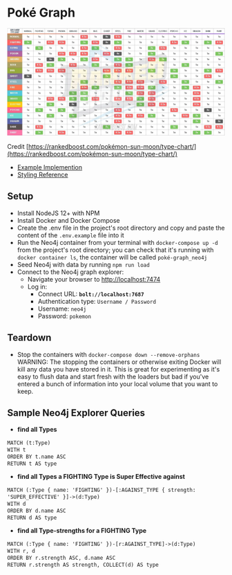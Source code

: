 # Poké Graph

![Type Chart](./assets/type-chart.bmp)

Credit [https://rankedboost.com/pokémon-sun-moon/type-chart/](https://rankedboost.com/pokémon-sun-moon/type-chart/)

- [Example Implemention](https://neo4j.com/blog/pokégraph-gotta-graph-em-all/)
- [Styling Reference](http://guides.neo4j.com/browser.html)

## Setup

- Install NodeJS 12+ with NPM
- Install Docker and Docker Compose
- Create the .env file in the project's root directory and copy and paste the content of the `.env.example` file into it
- Run the Neo4j container from your terminal with `docker-compose up -d` from the project's root directory; you can check that it's running with `docker container ls`, the container will be called `poké-graph_neo4j`
- Seed Neo4j with data by running `npm run load`
- Connect to the Neo4j graph explorer:
  - Navigate your browser to [http://localhost:7474](http://localhost:7474)
  - Log in:
    - Connect URL: **`bolt://localhost:7687`**
    - Authentication type: `Username / Password`
    - Username: `neo4j`
    - Password: `pokemon`

## Teardown

- Stop the containers with `docker-compose down --remove-orphans` WARNING: The stopping the containers or otherwise exiting Docker will kill any data you have stored in it. This is great for experimenting as it's easy to flush data and start fresh with the loaders but bad if you've entered a bunch of information into your local volume that you want to keep.

## Sample Neo4j Explorer Queries

- **find all Types**

```Cypher
MATCH (t:Type)
WITH t
ORDER BY t.name ASC
RETURN t AS type
```

- **find all Types a FIGHTING Type is Super Effective against**

```Cypher
MATCH (:Type { name: 'FIGHTING' })-[:AGAINST_TYPE { strength: 'SUPER_EFFECTIVE' }]->(d:Type)
WITH d
ORDER BY d.name ASC
RETURN d AS type
```

- **find all Type-strengths for a FIGHTING Type**

```Cypher
MATCH (:Type { name: 'FIGHTING' })-[r:AGAINST_TYPE]->(d:Type)
WITH r, d
ORDER BY r.strength ASC, d.name ASC
RETURN r.strength AS strength, COLLECT(d) AS type
```
